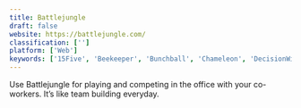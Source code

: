 ```yaml
---
title: Battlejungle
draft: false 
website: https://battlejungle.com/
classification: ['']
platform: ['Web']
keywords: ['15Five', 'Beekeeper', 'Bunchball', 'Chameleon', 'DecisionWise', 'DynamicSignal', 'EveryoneSocial', 'Fond', 'GetBadges', 'Glint', 'HR Cloud Workmates', 'Kanjoya Perception for Workforce Intelligence', 'Know Your Team', 'LevelUp', 'OfferCraft', 'Officevibe', 'ROIALTY OneExperience', 'Rallyteam', 'Reward Gateway', 'Structural', 'TINYpulse Engage', 'UnderstandBetter', 'WalkMe']
---
```

Use Battlejungle for playing and competing in the office with your co-workers. It’s like team building everyday.